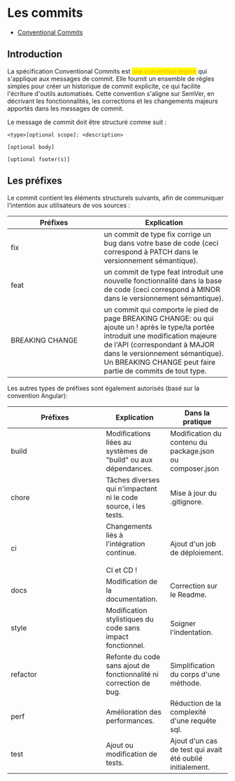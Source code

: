 # Les commits

* [Conventional Commits](https://www.conventionalcommits.org/en/v1.0.0/)

## Introduction

La spécification Conventional Commits est <mark style="color:orange;">une convention légère</mark> qui s'applique aux messages de commit. Elle fournit un ensemble de règles simples pour créer un historique de commit explicite, ce qui facilite l'écriture d'outils automatisés. Cette convention s'aligne sur SemVer, en décrivant les fonctionnalités, les corrections et les changements majeurs apportés dans les messages de commit.

Le message de commit doit être structuré comme suit :

```git
<type>[optional scope]: <description>

[optional body]

[optional footer(s)]
```

## Les préfixes

Le commit contient les éléments structurels suivants, afin de communiquer l'intention aux utilisateurs de vos sources :

<table><thead><tr><th width="197.08331298828125">Préfixes</th><th>Explication</th></tr></thead><tbody><tr><td>fix</td><td>un commit de type fix corrige un bug dans votre base de code (ceci correspond à PATCH dans le versionnement sémantique).</td></tr><tr><td>feat</td><td>un commit de type feat introduit une nouvelle fonctionnalité dans la base de code (ceci correspond à MINOR dans le versionnement sémantique).</td></tr><tr><td>BREAKING CHANGE</td><td>un commit qui comporte le pied de page BREAKING CHANGE: ou qui ajoute un ! après le type/la portée introduit une modification majeure de l'API (correspondant à MAJOR dans le versionnement sémantique). Un BREAKING CHANGE peut faire partie de commits de tout type.</td></tr></tbody></table>

Les autres types de préfixes sont également autorisés (basé sur la convention Angular):

<table><thead><tr><th width="201.66668701171875">Préfixes</th><th>Explication</th><th>Dans la pratique</th></tr></thead><tbody><tr><td>build</td><td>Modifications liées au systèmes de "build" ou aux dépendances.</td><td>Modification du contenu du package.json ou composer.json</td></tr><tr><td>chore</td><td>Tâches diverses qui n'impactent ni le code source, i les tests.</td><td>Mise à jour du .gitignore.</td></tr><tr><td>ci</td><td>Changements liés à l'intégration continue.<br><br>CI et CD !</td><td>Ajout d'un job de déploiement.</td></tr><tr><td>docs</td><td>Modification de la documentation.</td><td>Correction sur le Readme.</td></tr><tr><td>style</td><td>Modification stylistiques du code sans impact fonctionnel.</td><td>Soigner l'indentation.</td></tr><tr><td>refactor</td><td>Refonte du code sans ajout de fonctionnalité ni correction de bug.</td><td>Simplification du corps d'une méthode.</td></tr><tr><td>perf</td><td>Amélioration des performances.</td><td>Réduction de la complexité d'une requête sql.</td></tr><tr><td>test</td><td>Ajout ou modification de tests.</td><td>Ajout d'un cas de test qui avait été oublié initialement.</td></tr></tbody></table>
